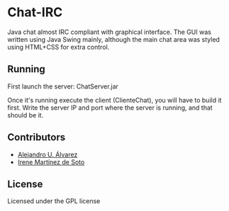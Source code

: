 # Chat-IRC

Java chat almost IRC compliant with graphical interface. The GUI was written using Java Swing mainly, although the main chat area was styled using HTML+CSS for extra control.


## Running
First launch the server: ChatServer.jar

Once it's running execute the client (ClienteChat), you will have to build it first. Write the server IP and port where the server is running, and that should be it.

## Contributors

* [Alejandro U. Álvarez](http://urbanoalvarez.es)
* [Irene Martínez de Soto](https://github.com/irenemds)

## License
Licensed under the GPL license
